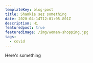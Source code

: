 ```yaml
---
templateKey: blog-post
title: Shankie sez something
date: 2020-04-14T12:01:05.801Z
description: Hi
featuredpost: true
featuredimage: /img/woman-shopping.jpg
tags:
  - covid
---
```

Here's something